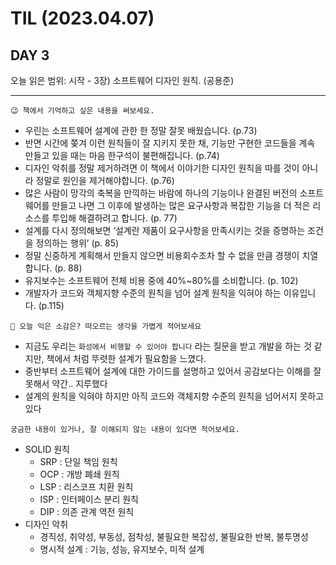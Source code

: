 # TIL (2023.04.07)

## DAY 3

오늘 읽은 범위: 시작 - 3장) 소프트웨어 디자인 원칙. (공용준)

---

```text
😉 책에서 기억하고 싶은 내용을 써보세요.
```

- 우린는 소프트웨어 설계에 관한 한 정말 잘못 배웠습니다. (p.73)
- 반면 시간에 쫒겨 이런 원칙들이 잘 지키지 못한 채, 기능만 구현한 코드들을 계속 만들고 있을 때는 마음 한구석이 불편해집니다. (p.74)
- 디자인 악취를 정말 제거하려면 이 책에서 이야기한 디자인 원칙을 따를 것이 아니라 정말로 원인을 제거해야합니다. (p.76)
- 많은 사람이 망각의 축복을 만끽하는 바람에 하나의 기능이나 완결된 버전의 소프트웨어를 만들고 나면 그 이후에 발생하는 많은 요구사항과 복잡한 기능을 더 적은 리소스를 투입해 해결하려고 합니다. (p. 77)
- 설계를 다시 정의해보면 ‘설계란 제품이 요구사항을 만족시키는 것을 증명하는 조건을 정의하는 행위’ (p. 85)
- 정말 신중하게 계획해서 만들지 않으면 비용회수조차 할 수 없을 만큼 경쟁이 치열합니다. (p. 88)
- 유지보수는 소프트웨어 전체 비용 중에 40%~80%를 소비합니다. (p. 102)
- 개발자가 코드와 객체지향 수준의 원칙을 넘어 설계 원칙을 익혀야 하는 이유입니다. (p.115)

```text
🤔 오늘 익은 소감은? 떠오르는 생각을 가볍게 적어보세요
```

- 지금도 우리는 `화성에서 비행할 수 있어야 합니다` 라는 질문을 받고 개발을 하는 것 같지만, 책에서 처럼 뚜렷한 설계가 필요함을 느꼈다.
- 중반부터 소프트웨어 설계에 대한 가이드를 설명하고 있어서 공감보다는 이해를 잘 못해서 약간.. 지루했다
- 설계의 원칙을 익혀야 하지만 아직 코드와 객체지향 수준의 원칙을 넘어서지 못하고 있다

```text
궁금한 내용이 있거나, 잘 이해되지 않는 내용이 있다면 적어보세요.
```

- SOLID 원칙
  - SRP : 단일 책임 원칙
  - OCP : 개방 폐쇄 원칙
  - LSP : 리스코프 치환 원칙
  - ISP : 인터페이스 분리 원칙
  - DIP : 의존 관계 역전 원칙
- 디자인 악취
  - 경직성, 취약성, 부동성, 점착성, 불필요한 복잡성, 불필요한 반복, 불투명성
  - 명시적 설계 : 기능, 성능, 유지보수, 미적 설계
